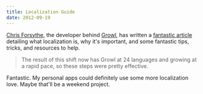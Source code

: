 ```yaml
---
title: Localization Guide
date: 2012-09-19
---
```


[Chris Forsythe](https://twitter.com/the_tick), the developer behind [Growl](http://growl.info), has written a [fantastic article](http://336699.org/localization-is-a-requirement-heres-a-guide) detailing what localization is, why it's important, and some fantastic tips, tricks, and resources to help.

> The result of this shift now has Growl at 24 languages and growing at a rapid pace, so these steps were pretty effective.

Fantastic. My personal apps could definitely use some more localization love. Maybe that'll be a weekend project.
